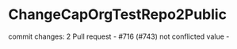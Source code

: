 # ChangeCapOrgTestRepo2Public

commit changes: 2
Pull request - #716 (#743)
not conflicted value -  
